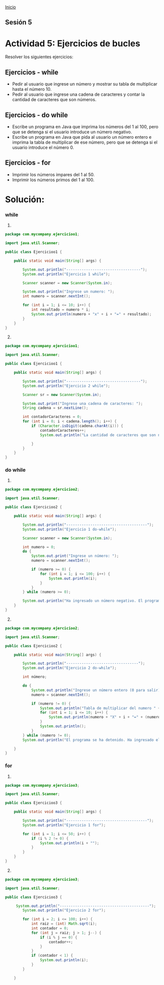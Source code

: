 <!-- No borrar o modificar -->
[Inicio](./index.md)

## Sesión 5 


<!-- Su documentación aquí -->

# Actividad 5: Ejercicios de bucles

Resolver los siguientes ejercicios:

## Ejercicios - while
- Pedir al usuario que ingrese un número y mostrar su tabla de multiplicar hasta el número 10.
- Pedir al usuario que ingrese una cadena de caracteres y contar la cantidad de caracteres que son números.

## Ejercicios - do while
- Escribe un programa en Java que imprima los números del 1 al 100, pero que se detenga si el usuario introduce un número negativo.
- Escribe un programa en Java que pida al usuario un número entero e imprima la tabla de multiplicar de ese número, pero que se detenga si el usuario introduce el número 0.

## Ejercicios - for
- Imprimir los números impares del 1 al 50.
- Imprimir los números primos del 1 al 100.

# Solución:

### while
1.
```java
package com.mycompany.ejercicioo1;

import java.util.Scanner;

public class Ejercicioo1 {

    public static void main(String[] args) {

        System.out.println("----------------------------------");
        System.out.println("Ejercicio 1 while");

        Scanner scanner = new Scanner(System.in);

        System.out.println("Ingrese un numero: ");
        int numero = scanner.nextInt();

        for (int i = 1; i <= 10; i++) {
            int resultado = numero * i;
            System.out.println(numero + "x" + i + "=" + resultado);
        }
    }
}
```

2.
```java
package com.mycompany.ejercicioo1;

import java.util.Scanner;

public class Ejercicioo1 {

    public static void main(String[] args) {

        System.out.println("----------------------------------");
        System.out.println("Ejercicio 2 while");

        Scanner sr = new Scanner(System.in);

        System.out.print("Ingrese una cadena de caracteres: ");
        String cadena = sr.nextLine();

        int contadorCaracteres = 0;
        for (int i = 0; i < cadena.length(); i++) {
            if (Character.isDigit(cadena.charAt(i))) {
                contadorCaracteres++;
                System.out.println("La cantidad de caracteres que son numeros son: " + contadorCaracteres);

            }
        }
    }
}
```

### do while
1.
```java
package com.mycompany.ejercicioo2;

import java.util.Scanner;

public class Ejercicioo2 {

    public static void main(String[] args) {

        System.out.println("-------------------------------------");
        System.out.println("Ejercicio 1 do-while");

        Scanner scanner = new Scanner(System.in);

        int numero = 0;
        do {
            System.out.print("Ingrese un número: ");
            numero = scanner.nextInt();

            if (numero >= 0) {
                for (int i = 1; i <= 100; i++) {
                    System.out.println(i);
                }
            }
        } while (numero >= 0);

        System.out.println("Ha ingresado un número negativo. El programa se ha detenido.");
    }
}
```


2.
```java
package com.mycompany.ejercicioo2;

import java.util.Scanner;

public class Ejercicioo2 {

    public static void main(String[] args) {

        System.out.println("---------------------------------");
        System.out.println("Ejercicio 2 do-while");

        int número;

        do {
            System.out.println("Ingrese un número entero (0 para salir): ");
            numero = scanner.nextInt();

            if (numero != 0) {
                System.out.println("Tabla de multiplicar del numero " + numero + ":");
                for (int i = 1; i <= 10; i++) {
                    System.out.println(numero + "X" + i + "=" + (numero * i));
                }
                System.out.println();
            }
        } while (numero != 0);
        System.out.println("El programa se ha detenido. Ha ingresado el número 0.");

    }
}
```

### for
1.
```java
package com.mycompany.ejercicioo3;

import java.util.Scanner;

public class Ejercicioo3 {

    public static void main(String[] args) {

        System.out.println("-------------------------------------");
        System.out.println("Ejercicio 1 for");

        for (int i = 1; i <= 50; i++) {
            if (i % 2 != 0) {
                System.out.println(i + "");
            }
        }
    }
}
```

2.
```java
package com.mycompany.ejercicioo3;

import java.util.Scanner;

public class Ejercicioo3 {

     System.out.println("-----------------------------------------");
        System.out.println("Ejercicio 2 for");

        for (int i = 2; i <= 100; i++) {
            int raiz = (int) Math.sqrt(i);
            int contador = 0;
            for (int j = raiz; j > 1; j--) {
                if (i % j == 0) {
                    contador++;
                }
            }
            if (contador < 1) {
                System.out.println(i);
            }
        }

    }
```






